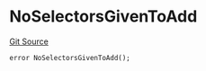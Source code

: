# NoSelectorsGivenToAdd
[Git Source](https://github.com/thrackle-io/rules-engine/blob/eddb7b007d5e1a45b26b48a2e20785ba6487ee41/src/client/token/handler/diamond/HandlerDiamondLib.sol)


```solidity
error NoSelectorsGivenToAdd();
```

